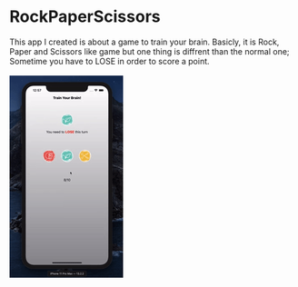# RockPaperScissors
This app I created is about a game to train your brain. 
Basicly, it is Rock, Paper and Scissors like game but one thing is diffrent
than the normal one; Sometime you have to LOSE in order to score a point. 
<br>
<br>
![demo](/demo.gif)
